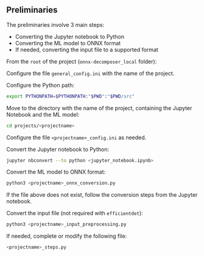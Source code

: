 ## Preliminaries

The preliminaries involve 3 main steps:
- Converting the Jupyter notebook to Python
- Converting the ML model to ONNX format
- If needed, converting the input file to a supported format

From the `root` of the project (`onnx-decomposer_local` folder):    

Configure the file `general_config.ini` with the name of the project.

Configure the Python path:
```bash
export PYTHONPATH=$PYTHONPATH:"$PWD":"$PWD/src"
```

Move to the directory with the name of the project, containing the Jupyter Notebook and the ML model:
```bash
cd projects/<projectname>
```

Configure the file `<projectname>_config.ini` as needed.

Convert the Jupyter notebook to Python:
```bash
jupyter nbconvert --to python <jupyter_notebook.ipynb>
```

Convert the ML model to ONNX format:
```bash
python3 <projectname>_onnx_conversion.py
```
If the file above does not exist, follow the conversion steps from the Jupyter notebook.

Convert the input file (not required with `efficientdet`):
```bash
python3 <projectname>_input_preprocessing.py
```

If needed, complete or modify the following file:
```bash
<projectname>_steps.py
```
